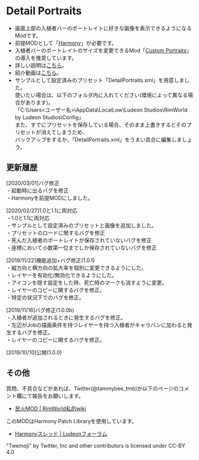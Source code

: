 # Detail Portraits
- 画面上部の入植者バーのポートレイトに好きな画像を表示できるようになるModです。  
- 前提MODとして「[Harmony](https://steamcommunity.com/sharedfiles/filedetails/?id=2009463077)」が必要です。
- 入植者バーのポートレイトのサイズを変更できるMod「[Custom Portraits](https://steamcommunity.com/sharedfiles/filedetails/?id=1569605867)」の導入を推奨しています。  
- 詳しい説明は[こちら](https://github.com/TammyBee/RimWorldMod_DetailPortraits/wiki)。
- 紹介動画は[こちら](https://www.nicovideo.jp/watch/sm35984080)。
- サンプルとして設定済みのプリセット「DetailPortraits.xml」を用意しました。  
使いたい場合は、以下のフォルダ内に入れてください(環境によって異なる場合があります)。  
「C:\Users\<ユーザー名>\AppData\LocalLow\Ludeon Studios\RimWorld by Ludeon Studios\Config」  
また、すでにプリセットを保存している場合、そのまま上書きするとそのプリセットが消えてしまうため、  
バックアップをするか、「DetailPortraits.xml」をうまい具合に編集しましょう。  
  
  
## 更新履歴
[2020/03/01]バグ修正  
・起動時に出るバグを修正  
・Harmonyを前提MODにしました。   
  
[2020/02/27]1.0と1.1に両対応  
・1.0と1.1に両対応  
・サンプルとして設定済みのプリセットと画像を追加しました。  
・プリセットのロードに関するバグを修正  
・死んだ入植者のポートレイトが保存されていないバグを修正  
・座標において小数第一位までしか保存されていないバグを修正   
  
[2019/11/22]機能追加+バグ修正(1.0.1)  
・縦方向と横方向の拡大率を個別に変更できるようにした。  
・レイヤーを有効化/無効化できるようにした。  
・アイコンを隠す設定をした時、死亡時のマークも消すように変更。  
・レイヤーのコピーに関するバグを修正。  
・特定の状況下でのバグを修正。   
  
[2019/11/16]バグ修正(1.0.0b)  
・入植者が追加されるときに発生するバグを修正。  
・左辺がJobの描画条件を持つレイヤーを持つ入植者がキャラバンに加わると発生するバグを修正。  
・レイヤーのコピーに関するバグを修正。  
  
[2019/10/10]公開(1.0.0)  
  
  
## その他  
質問、不具合などがあれば、Twitter(@tammybee_tmb)か以下のページのコメント欄にて報告をお願いします。  
  
- [民火MOD | RimWorld私的wiki](http://seesaawiki.jp/rimworld/d/%cc%b1%b2%d0%20MOD)  
  
このMODはHarmony Patch Libraryを使用しています。  
  
- [Harmonyスレッド | Ludeonフォーラム](https://ludeon.com/forums/index.php?topic=29517.0)  
  
"Twemoji" by Twitter, Inc and other contributors is licensed under CC-BY 4.0

